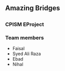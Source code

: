 <h2>Amazing Bridges<h2>
<h3>CPISM EProject<h3>
<h3>Team members</h3>
<ul>
<li>Faisal</li>
<li>Syed Ali Raza</li>
<li>Ebad</li>
<li>Nihal</li>
</ul>
